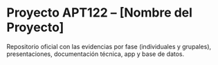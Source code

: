 # Proyecto APT122 – [Nombre del Proyecto]

Repositorio oficial con las evidencias por fase (individuales y grupales), presentaciones, documentación técnica, app y base de datos.
